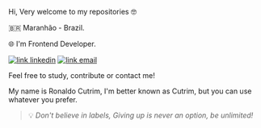 Hi, Very welcome to my repositories 🤓

🇧🇷 Maranhão - Brazil.

🌐 I'm Frontend Developer.

[![link linkedin](https://img.shields.io/badge/ronaldocutrim-3344DD?style=flat-square&logo=Linkedin&logoColor=white)](https://www.linkedin.com/in/ronaldocutrim)
[![link email](https://img.shields.io/badge/ronaldocutrim@gmail.com-3344DD?style=flat-square&logo=Mail.Ru&logoColor=white)](mailto:ronaldocutrim@gmail.com)

Feel free to study, contribute or contact me! 

My name is Ronaldo Cutrim, I'm better known as Cutrim, but you can use whatever you prefer.

>💡 *Don't believe in labels, Giving up is never an option, be unlimited!*
